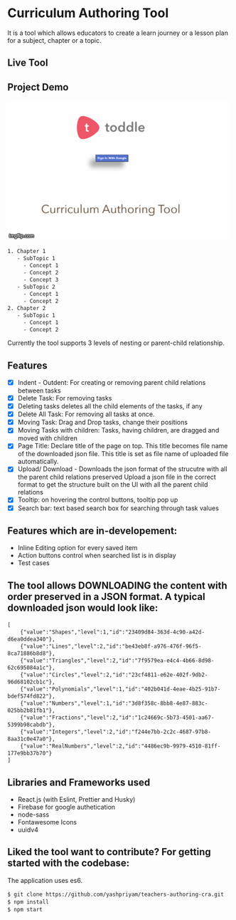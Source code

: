 # Curriculum Authoring Tool

It is a tool which allows educators to create a learn journey or a lesson plan for a subject, chapter or a topic.

## Live Tool

[authoring tool live]: https://toddle-tool.netlify.app/

## Project Demo

![](authoring-tool-toddle.gif)

```
1. Chapter 1
   - SubTopic 1
     - Concept 1
     - Concept 2
     - Concept 3
   - SubTopic 2
     - Concept 1
     - Concept 2
2. Chapter 2
   - SubTopic 1
     - Concept 1
     - Concept 2
```

Currently the tool supports 3 levels of nesting or parent-child relationship.

## Features

- [x] Indent - Outdent: For creating or removing parent child relations between tasks
- [x] Delete Task: For removing tasks
- [x] Deleting tasks deletes all the child elements of the tasks, if any
- [x] Delete All Task: For removing all tasks at once.
- [x] Moving Task: Drag and Drop tasks, change their positions
- [x] Moving Tasks with children: Tasks, having children, are dragged and moved with children
- [x] Page Title: Declare title of the page on top. This title becomes file name of the downloaded json file.
      This title is set as file name of uploaded file automatically.
- [x] Upload/ Download - Downloads the json format of the strucutre with all the parent child relations preserved
      Upload a json file in the correct format to get the structure built on the UI with all the parent child relations
- [x] Tooltip: on hovering the control buttons, tooltip pop up
- [x] Search bar: text based search box for searching through task values

## Features which are in-developement:

- Inline Editing option for every saved item
- Action buttons control when searched list is in display
- Test cases

## The tool allows DOWNLOADING the content with order preserved in a JSON format. A typical downloaded json would look like:

```
[
    {"value":"Shapes","level":1,"id":"23409d84-363d-4c90-a42d-d6ea0ddea340"},
    {"value":"Lines","level":2,"id":"be43eb8f-a976-476f-96f5-8ca71886b8d8"},
    {"value":"Triangles","level":2,"id":"7f9579ea-e4c4-4b66-8d98-62c695084a1c"},
    {"value":"Circles","level":2,"id":"23cf4811-e62e-402f-9db2-96d68102cb1c"},
    {"value":"Polynomials","level":1,"id":"402b041d-4eae-4b25-91b7-bdef574fd822"},
    {"value":"Numbers","level":1,"id":"3d8f358c-8bb8-4e87-883c-025bb2b81fb1"},
    {"value":"Fractions","level":2,"id":"1c24669c-5b73-4501-aa67-5399b98cabdb"},
    {"value":"Integers","level":2,"id":"f244e7bb-2c2c-4687-97b8-8aa31c0e47a0"},
    {"value":"RealNumbers","level":2,"id":"4486ec9b-9979-4510-81ff-177e9bb37b70"}
]
```

## Libraries and Frameworks used

- React.js (with Eslint, Prettier and Husky)
- Firebase for google authetication
- node-sass
- Fontawesome Icons
- uuidv4

## Liked the tool want to contribute? For getting started with the codebase:

The application uses es6.

```sh
$ git clone https://github.com/yashpriyam/teachers-authoring-cra.git
$ npm install
$ npm start
```
